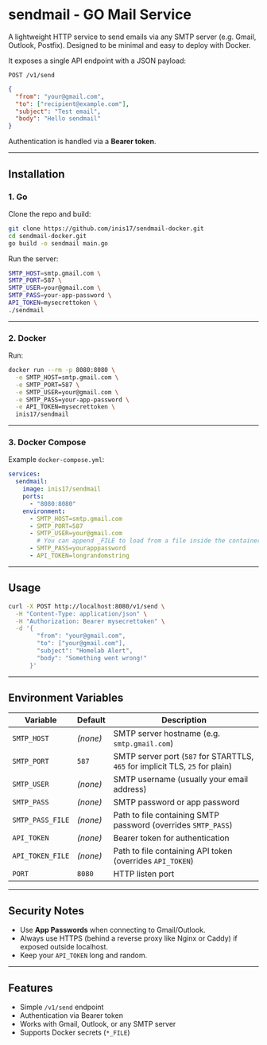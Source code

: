# sendmail - GO Mail Service

A lightweight HTTP service to send emails via any SMTP server (e.g. Gmail, Outlook, Postfix).
Designed to be minimal and easy to deploy with Docker.

It exposes a single API endpoint with a JSON payload:

```
POST /v1/send
```

```json
{
  "from": "your@gmail.com",
  "to": ["recipient@example.com"],
  "subject": "Test email",
  "body": "Hello sendmail"
}
```

Authentication is handled via a **Bearer token**.

---

## Installation

### 1. Go
Clone the repo and build:

```bash
git clone https://github.com/inis17/sendmail-docker.git
cd sendmail-docker.git
go build -o sendmail main.go
```

Run the server:

```bash
SMTP_HOST=smtp.gmail.com \
SMTP_PORT=587 \
SMTP_USER=your@gmail.com \
SMTP_PASS=your-app-password \
API_TOKEN=mysecrettoken \
./sendmail
```


---

### 2. Docker

Run:

```bash
docker run --rm -p 8080:8080 \
  -e SMTP_HOST=smtp.gmail.com \
  -e SMTP_PORT=587 \
  -e SMTP_USER=your@gmail.com \
  -e SMTP_PASS=your-app-password \
  -e API_TOKEN=mysecrettoken \
  inis17/sendmail
```

---

### 3. Docker Compose

Example `docker-compose.yml`:

```yaml
services:
  sendmail:
    image: inis17/sendmail
    ports:
      - "8080:8080"
    environment:
      - SMTP_HOST=smtp.gmail.com
      - SMTP_PORT=587
      - SMTP_USER=your@gmail.com
        # You can append _FILE to load from a file inside the container (e.g. docker secrets)
      - SMTP_PASS=yourapppassword
      - API_TOKEN=longrandomstring
```

---

## Usage

```bash
curl -X POST http://localhost:8080/v1/send \
  -H "Content-Type: application/json" \
  -H "Authorization: Bearer mysecrettoken" \
  -d '{
        "from": "your@gmail.com",
        "to": ["your@gmail.com"],
        "subject": "Homelab Alert",
        "body": "Something went wrong!"
      }'
```

---

## Environment Variables

| Variable         | Default  | Description                                                                   |
| ---------------- | -------- | ----------------------------------------------------------------------------- |
| `SMTP_HOST`      | *(none)* | SMTP server hostname (e.g. `smtp.gmail.com`)                                  |
| `SMTP_PORT`      | `587`    | SMTP server port (`587` for STARTTLS, `465` for implicit TLS, `25` for plain) |
| `SMTP_USER`      | *(none)* | SMTP username (usually your email address)                                    |
| `SMTP_PASS`      | *(none)* | SMTP password or app password                                                 |
| `SMTP_PASS_FILE` | *(none)* | Path to file containing SMTP password (overrides `SMTP_PASS`)                 |
| `API_TOKEN`      | *(none)* | Bearer token for authentication                                               |
| `API_TOKEN_FILE` | *(none)* | Path to file containing API token (overrides `API_TOKEN`)                     |
| `PORT`           | `8080`   | HTTP listen port                                                              |

---

## Security Notes

* Use **App Passwords** when connecting to Gmail/Outlook.
* Always use HTTPS (behind a reverse proxy like Nginx or Caddy) if exposed outside localhost.
* Keep your `API_TOKEN` long and random.

---

## Features

* Simple `/v1/send` endpoint
* Authentication via Bearer token
* Works with Gmail, Outlook, or any SMTP server
* Supports Docker secrets (`*_FILE`)
